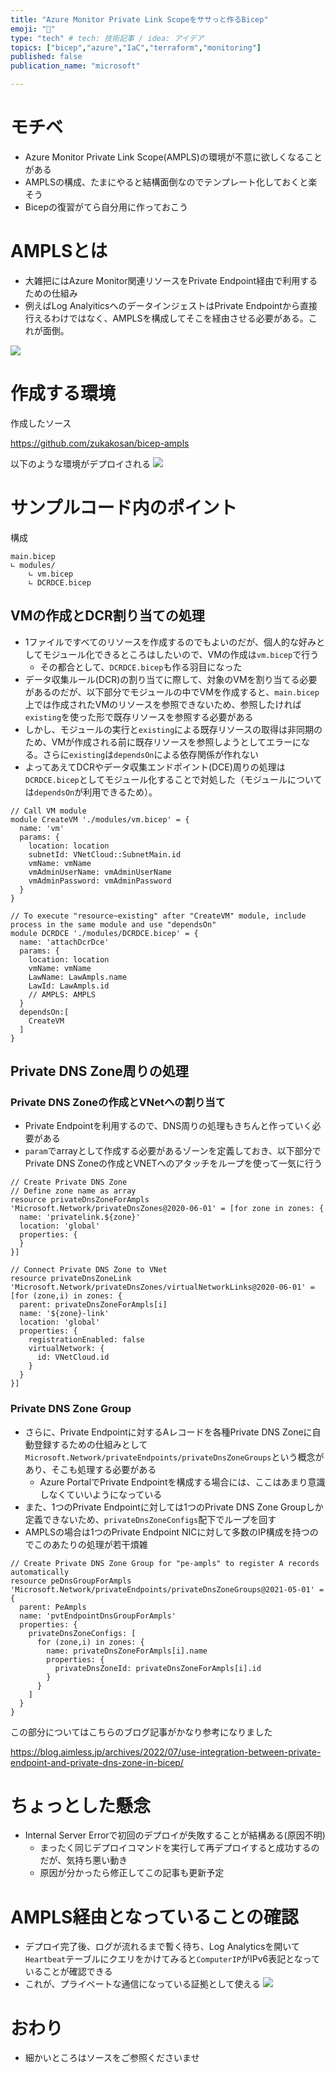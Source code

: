 ```yaml
---
title: "Azure Monitor Private Link Scopeをササっと作るBicep"
emoji: "💪"
type: "tech" # tech: 技術記事 / idea: アイデア
topics: ["bicep","azure","IaC","terraform","monitoring"]
published: false
publication_name: "microsoft"

---
```

# モチベ
- Azure Monitor Private Link Scope(AMPLS)の環境が不意に欲しくなることがある
- AMPLSの構成、たまにやると結構面倒なのでテンプレート化しておくと楽そう
- Bicepの復習がてら自分用に作っておこう

# AMPLSとは
- 大雑把にはAzure Monitor関連リソースをPrivate Endpoint経由で利用するための仕組み
- 例えばLog AnalyiticsへのデータインジェストはPrivate Endpointから直接行えるわけではなく、AMPLSを構成してそこを経由させる必要がある。これが面倒。

![](/images/20230818-bicep-ampls/private-link-basic-topology.png)

# 作成する環境
作成したソース

https://github.com/zukakosan/bicep-ampls

以下のような環境がデプロイされる
![](/images/20230818-bicep-ampls/ampls-arch.png)

# サンプルコード内のポイント
構成

```
main.bicep
∟ modules/
    ∟ vm.bicep
    ∟ DCRDCE.bicep
```
## VMの作成とDCR割り当ての処理
- 1ファイルですべてのリソースを作成するのでもよいのだが、個人的な好みとしてモジュール化できるところはしたいので、VMの作成は`vm.bicep`で行う
    - その都合として、`DCRDCE.bicep`も作る羽目になった
- データ収集ルール(DCR)の割り当てに際して、対象のVMを割り当てる必要があるのだが、以下部分でモジュールの中でVMを作成すると、`main.bicep`上では作成されたVMのリソースを参照できないため、参照したければ`existing`を使った形で既存リソースを参照する必要がある
- しかし、モジュールの実行と`existing`による既存リソースの取得は非同期のため、VMが作成される前に既存リソースを参照しようとしてエラーになる。さらに`existing`は`dependsOn`による依存関係が作れない
- よってあえてDCRやデータ収集エンドポイント(DCE)周りの処理は`DCRDCE.bicep`としてモジュール化することで対処した（モジュールについては`dependsOn`が利用できるため）。

```bicep:main.bicep
// Call VM module
module CreateVM './modules/vm.bicep' = {
  name: 'vm'
  params: {
    location: location
    subnetId: VNetCloud::SubnetMain.id
    vmName: vmName
    vmAdminUserName: vmAdminUserName
    vmAdminPassword: vmAdminPassword
  }
}

// To execute "resource~existing" after "CreateVM" module, include process in the same module and use "dependsOn"
module DCRDCE './modules/DCRDCE.bicep' = {
  name: 'attachDcrDce'
  params: {
    location: location
    vmName: vmName
    LawName: LawAmpls.name
    LawId: LawAmpls.id
    // AMPLS: AMPLS
  }
  dependsOn:[
    CreateVM
  ]
}
```

## Private DNS Zone周りの処理
### Private DNS Zoneの作成とVNetへの割り当て
- Private Endpointを利用するので、DNS周りの処理もきちんと作っていく必要がある
- `param`でarrayとして作成する必要があるゾーンを定義しておき、以下部分でPrivate DNS Zoneの作成とVNETへのアタッチをループを使って一気に行う

```bicep:main.bicep
// Create Private DNS Zone
// Define zone name as array
resource privateDnsZoneForAmpls 'Microsoft.Network/privateDnsZones@2020-06-01' = [for zone in zones: {
  name: 'privatelink.${zone}'
  location: 'global'
  properties: {
  }
}]

// Connect Private DNS Zone to VNet
resource privateDnsZoneLink 'Microsoft.Network/privateDnsZones/virtualNetworkLinks@2020-06-01' = [for (zone,i) in zones: { 
  parent: privateDnsZoneForAmpls[i]
  name: '${zone}-link'
  location: 'global'
  properties: {
    registrationEnabled: false
    virtualNetwork: {
      id: VNetCloud.id
    }
  }
}]
```
### Private DNS Zone Group
- さらに、Private Endpointに対するAレコードを各種Private DNS Zoneに自動登録するための仕組みとして`Microsoft.Network/privateEndpoints/privateDnsZoneGroups`という概念があり、そこも処理する必要がある
    - Azure PortalでPrivate Endpointを構成する場合には、ここはあまり意識しなくていいようになっている
- また、1つのPrivate Endpointに対しては1つのPrivate DNS Zone Groupしか定義できないため、`privateDnsZoneConfigs`配下でループを回す
- AMPLSの場合は1つのPrivate Endpoint NICに対して多数のIP構成を持つのでこのあたりの処理が若干煩雑

```bicep:main.bicep
// Create Private DNS Zone Group for "pe-ampls" to register A records automatically
resource peDnsGroupForAmpls 'Microsoft.Network/privateEndpoints/privateDnsZoneGroups@2021-05-01' = {
  parent: PeAmpls
  name: 'pvtEndpointDnsGroupForAmpls'
  properties: {
    privateDnsZoneConfigs: [
      for (zone,i) in zones: {
        name: privateDnsZoneForAmpls[i].name
        properties: {
          privateDnsZoneId: privateDnsZoneForAmpls[i].id
        }
      }
    ]
  }
}

```

この部分についてはこちらのブログ記事がかなり参考になりました

https://blog.aimless.jp/archives/2022/07/use-integration-between-private-endpoint-and-private-dns-zone-in-bicep/ 

# ちょっとした懸念
- Internal Server Errorで初回のデプロイが失敗することが結構ある(原因不明)
    - まったく同じデプロイコマンドを実行して再デプロイすると成功するのだが、気持ち悪い動き
    - 原因が分かったら修正してこの記事も更新予定

# AMPLS経由となっていることの確認
- デプロイ完了後、ログが流れるまで暫く待ち、Log Analyticsを開いて`Heartbeat`テーブルにクエリをかけてみると`ComputerIP`がIPv6表記となっていることが確認できる
- これが、プライベートな通信になっている証拠として使える
![](/images/20230818-bicep-ampls/law.png)

# おわり
- 細かいところはソースをご参照くださいませ